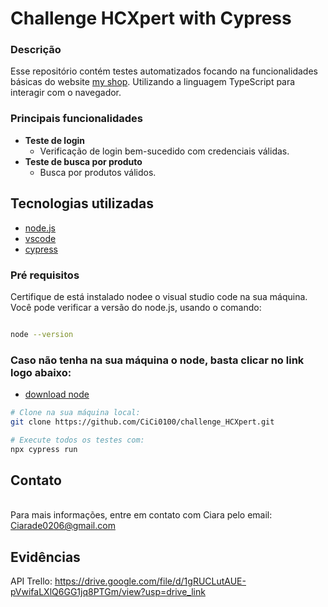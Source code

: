 # Challenge HCXpert with Cypress

### Descrição
Esse repositório contém testes automatizados focando na funcionalidades básicas do website [my shop](https://www.automationexercise.com/). Utilizando a linguagem TypeScript para interagir com o navegador. 

### Principais funcionalidades 

- **Teste de login**
    - Verificação de login bem-sucedido com credenciais válidas.
- **Teste de busca por produto**
    - Busca por produtos válidos.

## Tecnologias utilizadas
- [node.js](https://nodejs.org/en/about)
- [vscode](https://code.visualstudio.com/)
- [cypress](https://www.cypress.io/)

### Pré requisitos
Certifique de está instalado nodee o visual studio code na sua máquina. Você pode verificar a versão do node.js, usando o comando:
```bash

node --version

```
### Caso não tenha na sua máquina o node, basta clicar no link logo abaixo:
- [download node](https://nodejs.org/en/download/package-manager/current)

```bash
# Clone na sua máquina local:
git clone https://github.com/CiCi0100/challenge_HCXpert.git

# Execute todos os testes com:
npx cypress run

```

## Contato
<br> Para mais informações, entre em contato com Ciara pelo email: Ciarade0206@gmail.com </br>

## Evidências 
API Trello: https://drive.google.com/file/d/1gRUCLutAUE-pVwifaLXlQ6GG1jq8PTGm/view?usp=drive_link